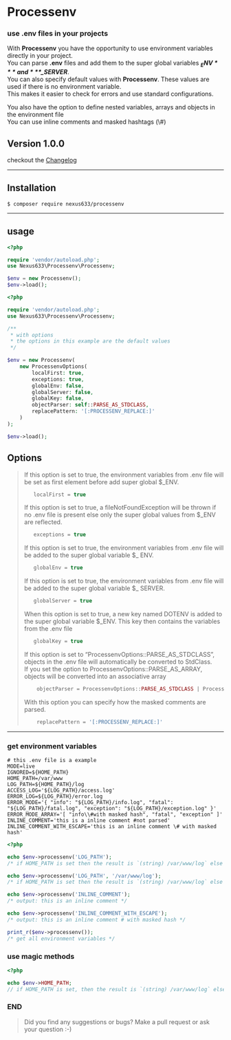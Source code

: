# Processenv

### use .env files in your projects

With **Processenv** you have the opportunity to use environment variables directly in your project. \
You can parse **.env** files and add them to the super global variables ***$_ENV*** and ***$_SERVER***. \
You can also specify default values with **Processenv**. These values are used if there is no environment variable. \
This makes it easier to check for errors and use standard configurations.

You also have the option to define nested variables, arrays and objects in the environment file \
You can use inline comments and masked hashtags (\\#)

## Version 1.0.0

checkout the [Changelog](CHANGELOG.md)

---

## Installation

```shell
$ composer require nexus633/processenv
```

---

## usage

```php
<?php

require 'vendor/autoload.php';
use Nexus633\Processenv\Processenv;

$env = new Processenv();
$env->load();
```

```php
<?php

require 'vendor/autoload.php';
use Nexus633\Processenv\Processenv;

/**
 * with options
 * the options in this example are the default values 
 */

$env = new Processenv(
    new ProcessenvOptions(
        localFirst: true,
        exceptions: true,
        globalEnv: false,
        globalServer: false,
        globalKey: false,
        objectParser: self::PARSE_AS_STDCLASS,
        replacePattern: '[:PROCESSENV_REPLACE:]'
    )
);

$env->load();
```

## Options

> If this option is set to true, the environment variables from .env file will be set as first element before add super
> global $_ENV.
> ```php
>    localFirst = true
>```
>
> If this option is set to true, a fileNotFoundException will be thrown if no .env file is present else only the super
> global values from $_ENV are reflected.
> ```php
>    exceptions = true
>```
>
> If this option is set to true, the environment variables from .env file will be added to the super global variable $_
> ENV.
> ```php
>    globalEnv = true
>```
>
> If this option is set to true, the environment variables from .env file will be added to the super global variable $_
> SERVER.
> ```php
>    globalServer = true
>```
>
> When this option is set to true, a new key named DOTENV is added to the super global variable $_ENV. This key then
> contains the variables from the .env file
> ```php
>    globalKey = true
>```
>
>If this option is set to “ProcessenvOptions::PARSE_AS_STDCLASS”, objects in the .env file will automatically be
> converted to StdClass. \
> If you set the option to ProcessenvOptions::PARSE_AS_ARRAY, objects will be converted into an associative array
> ```php
>     objectParser = ProcessenvOptions::PARSE_AS_STDCLASS | ProcessenvOptions::PARSE_AS_ARRAY
> ```
>
>With this option you can specify how the masked comments are parsed.
> ```php
>     replacePattern = '[:PROCESSENV_REPLACE:]'
> ```
---

### get environment variables

```dotenv
# this .env file is a example
MODE=live
IGNORED=${HOME_PATH}
HOME_PATH=/var/www
LOG_PATH=${HOME_PATH}/log
ACCESS_LOG='${LOG_PATH}/access.log'
ERROR_LOG=${LOG_PATH}/error.log
ERROR_MODE='{ "info": "${LOG_PATH}/info.log", "fatal": "${LOG_PATH}/fatal.log", "exception": "${LOG_PATH}/exception.log" }'
ERROR_MODE_ARRAY='[ "info\\#with masked hash", "fatal", "exception" ]'
INLINE_COMMENT='this is a inline comment #not parsed'
INLINE_COMMENT_WITH_ESCAPE='this is an inline comment \# with masked hash'
```

```php
<?php

echo $env->processenv('LOG_PATH');
/* if HOME_PATH is set then the result is `(string) /var/www/log` else empty string */

echo $env->processenv('LOG_PATH', '/var/www/log');
/* if HOME_PATH is set then the result is `(string) /var/www/log` else `(string) /var/www/log` as fallback value */

echo $env->processenv('INLINE_COMMENT');
/* output: this is an inline comment */

echo $env->processenv('INLINE_COMMENT_WITH_ESCAPE');
/* output: this is an inline comment # with masked hash */

print_r($env->processenv());
/* get all environment variables */
```

### use magic methods

```php
<?php

echo $env->HOME_PATH;
// if HOME_PATH is set, then the result is `(string) /var/www/log` else empty string
```

### END

> Did you find any suggestions or bugs? Make a pull request or ask your question :-)
